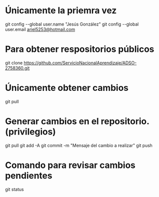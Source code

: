 # Únicamente la priemra vez
git config --global user.name "Jesús González"
git config --global user.email ariel5253@hotmail.com

# Para obtener respositorios públicos
git clone https://github.com/ServicioNacionalAprendizaje/ADSO-2758360.git

# Únicamente obtener cambios
git pull

# Generar cambios en el repositorio. (privilegios)
git pull
git add -A
git commit -m "Mensaje del cambio a realizar"
git push

# Comando para revisar cambios pendientes 
git status